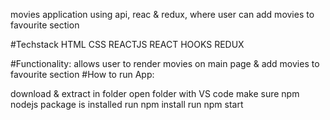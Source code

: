 movies application using api, reac & redux, where user can add movies to favourite section

#Techstack HTML CSS REACTJS REACT HOOKS REDUX

#Functionality: allows user to render movies on main page & add movies to favourite section
#How to run App:

download & extract in folder
open folder with VS code
make sure npm nodejs package is installed
run npm install
run npm start
